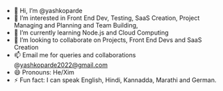 - 👋 Hi, I’m @yashkoparde
- 👀 I’m interested in Front End Dev, Testing, SaaS Creation, Project Managing and Planning and Team Building, 
- 🌱 I’m currently learning Node.js and Cloud Computing
- 💞️ I’m looking to collaborate on Projects, Front End Devs and SaaS Creation
- 📫 Email me for queries and collaborations @yashkoparde2022@gmail.com
- 😄 Pronouns: He/Xim
- ⚡ Fun fact: I can speak English, Hindi, Kannadda, Marathi and German.

<!---
yashkoparde/yashkoparde is a ✨ special ✨ repository because its `README.md` (this file) appears on your GitHub profile.
You can click the Preview link to take a look at your changes.
--->
